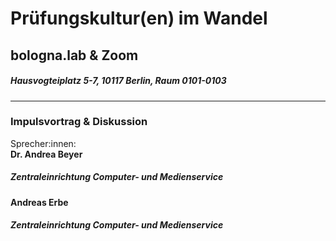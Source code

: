 # Prüfungskultur(en) im Wandel  
## bologna.lab & Zoom 
##### Hausvogteiplatz 5-7, 10117 Berlin, Raum 0101-0103 
--- 
### Impulsvortrag & Diskussion  
Sprecher:innen: \
**Dr. Andrea Beyer**  
##### Zentraleinrichtung Computer- und Medienservice 
**Andreas Erbe**  
##### Zentraleinrichtung Computer- und Medienservice 
